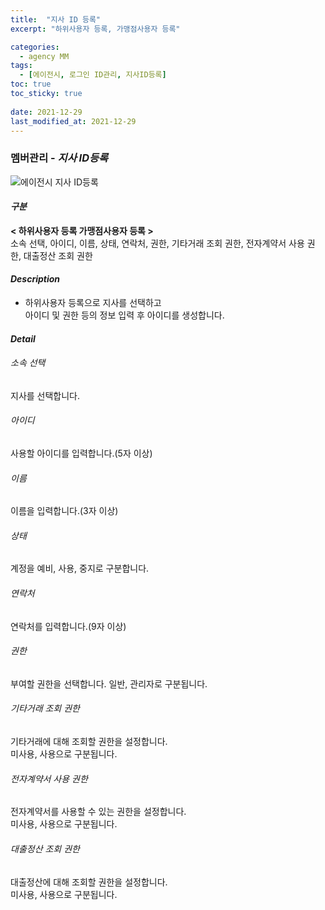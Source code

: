 ```yaml
---
title:  "지사 ID 등록"
excerpt: "하위사용자 등록, 가맹점사용자 등록"

categories:
  - agency MM
tags:
  - [에이전시, 로그인 ID관리, 지사ID등록]
toc: true
toc_sticky: true
 
date: 2021-12-29
last_modified_at: 2021-12-29
---
```

### 멤버관리 - *지사 ID등록*
![에이전시 지사 ID등록](https://user-images.githubusercontent.com/95394003/147620920-2885475a-b228-411e-be28-cddc429c9a8b.jpeg)

#### *구분* <br>
**< 하위사용자 등록 가맹점사용자 등록 >**
<br>소속 선택, 아이디, 이름, 상태, 연락처, 권한, 기타거래 조회 권한, 전자계약서 사용 권한, 대출정산 조회 권한

#### *Description*
- 하위사용자 등록으로 지사를 선택하고<br>아이디 및 권한 등의 정보 입력 후 아이디를 생성합니다.

#### *Detail*

###### 소속 선택
지사를 선택합니다.

###### 아이디
사용할 아이디를 입력합니다.(5자 이상)

###### 이름
이름을 입력합니다.(3자 이상)

###### 상태
계정을 예비, 사용, 중지로 구분합니다.

###### 연락처
연락처를 입력합니다.(9자 이상)

###### 권한
부여할 권한을 선택합니다. 일반, 관리자로 구분됩니다.

###### 기타거래 조회 권한
기타거래에 대해 조회할 권한을 설정합니다.<br>미사용, 사용으로 구분됩니다.

###### 전자계약서 사용 권한
전자계약서를 사용할 수 있는 권한을 설정합니다.<br>미사용, 사용으로 구분됩니다.

###### 대출정산 조회 권한
대출정산에 대해 조회할 권한을 설정합니다.<br>미사용, 사용으로 구분됩니다.